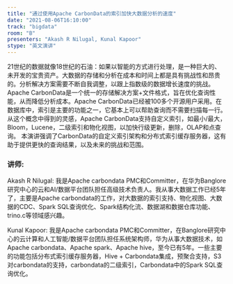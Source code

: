 ```yaml
---
title: "通过使用Apache CarbonData的索引加快大数据分析的速度"
date: "2021-08-06T16:10:00" 
track: "bigdata"
room: "B"
presenters: "Akash R Nilugal, Kunal Kapoor"
stype: "英文演讲"
---
```

21世纪的数据就像18世纪的石油：如果以智能的方式进行处理，是一种巨大的、未开发的宝贵资产。大数据的存储和分析在成本和时间上都是具有挑战性和昂贵的。分析解决方案需要不断自我调整，以跟上指数级的数据增长速度的挑战。
Apache CarbonData是一个统一的存储解决方案+文件格式，旨在优化查询性能，从而降低分析成本。Apache CarbonData已经被100多个开源用户采用。在数据库中，索引是主要的功能之一，它基本上可以帮助查询而不需要扫描每一行。从这个概念中得到的灵感，Apache CarbonData支持自定义索引，如最小/最大，Bloom，Lucene，二级索引和物化视图，以加快行级更新，删除，OLAP和点查询。
本演讲强调了CarbonData的自定义索引架构和分布式索引缓存服务器，这有助于提供更快的查询结果，以及未来的挑战和范围。
 ### 讲师: 
 Akash R Nilugal: 我是Apache carbondata PMC和Committer，在华为Banglore研究中心的云和AI/数据平台团队担任高级技术负责人。我从事大数据工作已经5年了，主要是Apache carbondata的工作，对大数据的索引支持、物化视图、大数据的CDC、Spark SQL查询优化、Spark结构化流、数据湖和数据仓库功能、trino.c等领域感兴趣。

Kunal Kapoor: 我是Apache carbondata PMC和Committer，在Banglore研究中心的云计算和人工智能/数据平台团队担任系统架构师，华为从事大数据技术，如Apache carbondata、Apache spark、Apache hive，至今已有5年。一些主要的功能包括分布式索引缓存服务器，Hive + Carbondata集成，预聚合支持，S3对carbondata的支持，carbondata的二级索引，Carbondata中的Spark SQL查询优化。